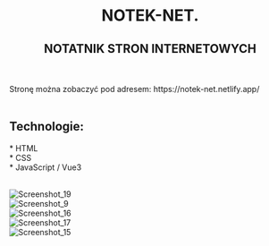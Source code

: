 <h1 align="center"> NOTEK-NET. </h >
<br />

<h2 align="center"> NOTATNIK STRON INTERNETOWYCH  </h2>
<br />
<br />
Stronę można zobaczyć pod adresem: https://notek-net.netlify.app/
<br />
<br />
<h2 align="left"> Technologie: </h2>
* HTML 
<br />
* CSS
<br />
* JavaScript / Vue3
<br />
<br />


![Screenshot_19](https://user-images.githubusercontent.com/105555319/184507741-0cce4908-b757-439d-9ccf-530a8437be43.png)
<br />
![Screenshot_9](https://user-images.githubusercontent.com/105555319/184506915-959d9f91-b142-4b09-82ab-59f0603087e4.png)
<br />
![Screenshot_16](https://user-images.githubusercontent.com/105555319/184507656-a8a478c3-c984-4e60-9275-9fcb4b2e53ec.png)
<br />
![Screenshot_17](https://user-images.githubusercontent.com/105555319/184507675-bb20be3b-19e6-4061-87fe-0e314d62fb3d.png)
<br />
![Screenshot_15](https://user-images.githubusercontent.com/105555319/184507701-a6fdf456-a04d-4049-88ad-9d2f4902bbbd.png)






